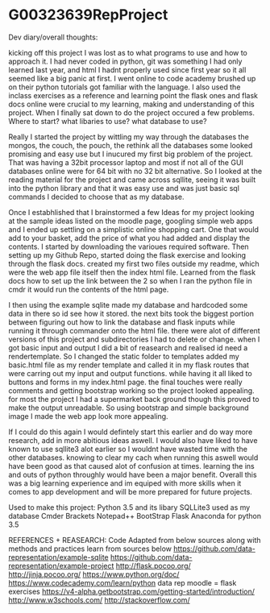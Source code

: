 # G00323639RepProject

Dev diary/overall thoughts:

kicking off this project I was lost as to what programs to use and how to approach it. I had never coded in python, git was something I had only learned last year, and html I hadnt properly used since first year so it all seemed like a big panic at first. I went online to code academy brushed up on their python tutorials got familiar with the language. I also used the inclass exercises as a reference and learning point the flask ones and flask docs online were crucial to my learning, making and understanding of this project. When I finally sat down to do the project occured a few problems. Where to start? what libaries to use? what database to use?

Really I started the project by wittling my way through the databases the mongos, the couch, the pouch, the rethink all the databases some looked promising and easy use but I inucured my first big problem of the project. That was having a 32bit processor laptop and most if not all of the GUI databases online were for 64 bit with no 32 bit alternative. So I looked at the reading material for the project and came across sqllite, seeing it was built into the python library and that it was easy use and was just basic sql commands I decided to choose that as my database.

Once I estabhlished that I brainstormed a few Ideas for my project looking at the sample ideas listed on the moodle page, googling simple web apps and I ended up settling on a simplistic online shopping cart. One that would add to your basket, add the price of what you had added and display the contents. I started by downloading the varioues required software. Then setting up my Github Repo, started doing the flask exercise and looking through the flask docs. created my first two files outside my readme, which were the web app file itself then the index html file. Learned from the flask docs how to set up the link between the 2 so when I ran the python file in cmdr it would run the contents of the html page.

I then using the example sqlite made my database and hardcoded some data in there so id see how it stored. the next bits took the biggest portion between figuring out how to link the database and flask inputs while running it through commander onto the html file. there were alot of different versions of this project and subdirectories I had to delete or change. when I got basic input and output I did a bit of reasearch and realised id need a rendertemplate. So I changed the static folder to templates added my basic.html file as my render template and called it in my flask routes that were carring out my input and output functions. while having it all liked to buttons and forms in my index.html page. the final touches were really comments and getting bootstrap working so the project looked appealing. for most the project I had a supermarket back ground though this proved to make the output unreadable. So using bootstrap and simple background image I made the web app look more appealing.

If I could do this again I would defintely start this earlier and do way more research, add in more abitious ideas aswell. I would also have liked to have known to use sqllite3 alot earlier so I wouldnt have wasted time with the other databases. knowing to clear my cach when running this aswell would have been good as that caused alot of confusion at times. learning the ins and outs of python throughly would have been a major benefit. Overall this was a big learning experience and im equiped with more skills when it comes to app development and will be more prepared for future projects.


Used to make this project:
Python 3.5 and its libary
SQLLite3 used as my database
Cmder
Brackets
Notepad++
BootStrap
Flask
Anaconda for python 3.5

REFERENCES + REASEARCH: Code Adapted from below sources along with methods and practices learn from sources below
https://github.com/data-representation/example-sqlite
https://github.com/data-representation/example-project
http://flask.pocoo.org/
http://jinja.pocoo.org/
https://www.python.org/doc/
https://www.codecademy.com/learn/python
data rep moodle = flask exercises
https://v4-alpha.getbootstrap.com/getting-started/introduction/
http://www.w3schools.com/
http://stackoverflow.com/

